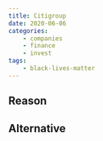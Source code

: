```yaml
---
title: Citigroup
date: 2020-06-06
categories:
    - companies
    - finance
    - invest
tags:
    - black-lives-matter
---
```


## Reason


## Alternative

